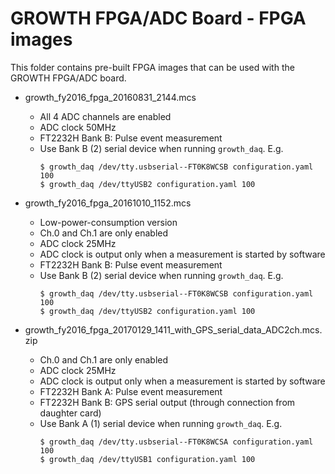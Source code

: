# GROWTH FPGA/ADC Board - FPGA images

This folder contains pre-built FPGA images that can be used with
the GROWTH FPGA/ADC board.

- growth_fy2016_fpga_20160831_2144.mcs
    - All 4 ADC channels are enabled
    - ADC clock 50MHz
    - FT2232H Bank B: Pulse event measurement
    - Use Bank B (2) serial device when running `growth_daq`.
      E.g. 
      ```
      $ growth_daq /dev/tty.usbserial--FT0K8WCSB configuration.yaml 100
      $ growth_daq /dev/ttyUSB2 configuration.yaml 100
      ```

- growth_fy2016_fpga_20161010_1152.mcs
    - Low-power-consumption version
    - Ch.0 and Ch.1 are only enabled
    - ADC clock 25MHz
    - ADC clock is output only when a measurement is started by software
    - FT2232H Bank B: Pulse event measurement
    - Use Bank B (2) serial device when running `growth_daq`.
      E.g. 
      ```
      $ growth_daq /dev/tty.usbserial--FT0K8WCSB configuration.yaml 100
      $ growth_daq /dev/ttyUSB2 configuration.yaml 100
      ```

- growth_fy2016_fpga_20170129_1411_with_GPS_serial_data_ADC2ch.mcs.zip
    - Ch.0 and Ch.1 are only enabled
    - ADC clock 25MHz
    - ADC clock is output only when a measurement is started by software
    - FT2232H Bank A: Pulse event measurement
    - FT2232H Bank B: GPS serial output (through connection from daughter card)
    - Use Bank A (1) serial device when running `growth_daq`.
      E.g. 
      ```
      $ growth_daq /dev/tty.usbserial--FT0K8WCSA configuration.yaml 100
      $ growth_daq /dev/ttyUSB1 configuration.yaml 100
      ```
